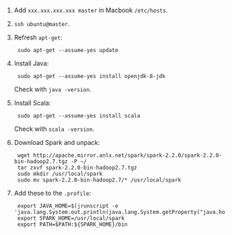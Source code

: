 1. Add `xxx.xxx.xxx.xxx master` in Macbook `/etc/hosts`.
1. `ssh ubuntu@master`.
1. Refresh `apt-get`:

        sudo apt-get --assume-yes update
1. Install Java:

        sudo apt-get --assume-yes install openjdk-8-jdk

    Check with `java -version`.
1. Install Scala:

        sudo apt-get --assume-yes install scala

    Check with `scala -version`.
1. Download Spark and unpack:

        wget http://apache.mirror.anlx.net/spark/spark-2.2.0/spark-2.2.0-bin-hadoop2.7.tgz -P ~/
        tar zxvf spark-2.2.0-bin-hadoop2.7.tgz
        sudo mkdir /usr/local/spark
        sudo mv spark-2.2.0-bin-hadoop2.7/* /usr/local/spark
1. Add these to the `.profile`:

        export JAVA_HOME=$(jrunscript -e 'java.lang.System.out.println(java.lang.System.getProperty("java.home"));')
        export SPARK_HOME=/usr/local/spark
        export PATH=$PATH:${SPARK_HOME}/bin
